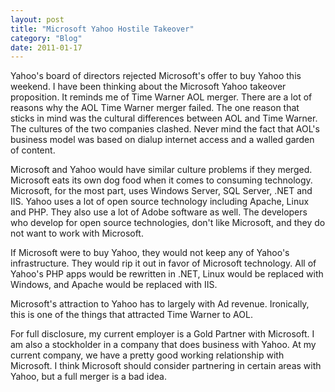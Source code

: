 ```yaml
---
layout: post
title: "Microsoft Yahoo Hostile Takeover"
category: "Blog"
date: 2011-01-17
---
```



Yahoo's board of directors rejected Microsoft's offer to buy Yahoo this weekend. I have been thinking about the Microsoft Yahoo takeover proposition. It reminds me of Time Warner AOL merger. There are a lot of reasons why the AOL Time Warner merger failed. The one reason that sticks in mind was the cultural differences between AOL and Time Warner. The cultures of the two companies clashed. Never mind the fact that AOL's business model was based on dialup internet access and a walled garden of content.

Microsoft and Yahoo would have similar culture problems if they merged. Microsoft eats its own dog food when it comes to consuming technology. Microsoft, for the most part, uses Windows Server, SQL Server, .NET and IIS. Yahoo uses a lot of open source technology including Apache, Linux and PHP. They also use a lot of Adobe software as well. The developers who develop for open source technologies, don't like Microsoft, and they do not want to work with Microsoft.

If Microsoft were to buy Yahoo, they would not keep any of Yahoo's infrastructure. They would rip it out in favor of Microsoft technology. All of Yahoo's PHP apps would be rewritten in .NET, Linux would be replaced with Windows, and Apache would be replaced with IIS.

Microsoft's attraction to Yahoo has to largely with Ad revenue. Ironically, this is one of the things that attracted Time Warner to AOL.

For full disclosure, my current employer is a Gold Partner with Microsoft. I am also a stockholder in a company that does business with Yahoo. At my current company, we have a pretty good working relationship with Microsoft. I think Microsoft should consider partnering in certain areas with Yahoo, but a full merger is a bad idea.